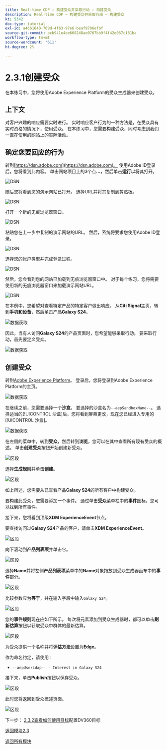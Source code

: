 ```yaml
---
title: Real-time CDP — 构建受众并采取行动 — 构建受众
description: Real-time CDP — 构建受众并采取行动 — 构建受众
kt: 5342
doc-type: tutorial
exl-id: a46b1640-769d-4fb3-97e6-beaf9706efbf
source-git-commit: acb941e4ee668248ae0767bb9f4f42e067c181ba
workflow-type: tm+mt
source-wordcount: '611'
ht-degree: 2%

---
```


# 2.3.1创建受众

在本练习中，您将使用Adobe Experience Platform的受众生成器来创建受众。

## 上下文

对客户兴趣的响应需要实时进行。 实时响应客户行为的一种方法是，在受众具有实时资格的情况下，使用受众。 在本练习中，您需要构建受众，同时考虑到我们一直在使用的网站上的实际活动。

## 确定您要回应的行为

转到[https://dsn.adobe.com](https://dsn.adobe.com)。 使用Adobe ID登录后，您将看到此内容。 单击网站项目上的3个点&#x200B;**...**，然后单击&#x200B;**运行**&#x200B;以将其打开。

![DSN](./../../datacollection/module1.1/images/web8.png)

随后您将看到您的演示网站已打开。 选择URL并将其复制到剪贴板。

![DSN](../../gettingstarted/gettingstarted/images/web3.png)

打开一个新的无痕浏览器窗口。

![DSN](../../gettingstarted/gettingstarted/images/web4.png)

粘贴您在上一步中复制的演示网站的URL。 然后，系统将要求您使用Adobe ID登录。

![DSN](../../gettingstarted/gettingstarted/images/web5.png)

选择您的帐户类型并完成登录过程。

![DSN](../../gettingstarted/gettingstarted/images/web6.png)

然后，您会看到您的网站已加载到无痕浏览器窗口中。 对于每个练习，您将需要使用新的无痕浏览器窗口来加载演示网站URL。

![DSN](../../gettingstarted/gettingstarted/images/web7.png)

在本例中，您希望对查看特定产品的特定客户做出响应。
从&#x200B;**Citi Signal**&#x200B;主页，转到&#x200B;**手机和设备**，然后单击产品&#x200B;**Galaxy S24**。

![数据获取](./images/homegalaxy.png)

因此，当有人访问&#x200B;**Galaxy S24**&#x200B;的产品页面时，您希望能够采取行动。 要采取行动，首先要定义受众。

![数据获取](./images/homegalaxy1.png)

## 创建受众

转到[Adobe Experience Platform](https://experience.adobe.com/platform)。 登录后，您将登录到Adobe Experience Platform的主页。

![数据获取](./../../../modules/datacollection/module1.2/images/home.png)

在继续之前，您需要选择一个&#x200B;**沙盒**。 要选择的沙盒名为``--aepSandboxName--``。 选择适当的[!UICONTROL 沙盒]后，您将看到屏幕更改，现在您已经进入专用的[!UICONTROL 沙盒]。

![数据获取](./../../../modules/datacollection/module1.2/images/sb1.png)

在左侧的菜单中，转到&#x200B;**受众**，然后转到&#x200B;**浏览**，您可以在其中查看所有现有受众的概述。 单击&#x200B;**创建受众**&#x200B;按钮开始创建新受众。

![区段](./images/menuseg.png)

选择&#x200B;**生成规则**&#x200B;并单击&#x200B;**创建**。

![区段](./images/menuseg1.png)

如上所述，您需要从已查看产品&#x200B;**Galaxy S24**&#x200B;的所有客户中构建受众。

要构建此受众，您需要添加一个事件。 通过单击&#x200B;**受众**&#x200B;菜单栏中的&#x200B;**事件**&#x200B;图标，您可以找到所有事件。

接下来，您将看到顶级&#x200B;**XDM ExperienceEvent**&#x200B;节点。

要查找访问过&#x200B;**Galaxy S24**&#x200B;产品的客户，请单击&#x200B;**XDM ExperienceEvent**。

![区段](./images/findee.png)

向下滚动到&#x200B;**产品列表项**&#x200B;并单击它。

![区段](./images/see.png)

选择&#x200B;**Name**&#x200B;并将左侧&#x200B;**产品列表项**&#x200B;菜单中的&#x200B;**Name**&#x200B;对象拖放到受众生成器画布中的&#x200B;**事件**&#x200B;部分。

![区段](./images/eewebpdtlname1.png)

比较参数应为&#x200B;**等于**，并在输入字段中输入`Galaxy S24`。

![区段](./images/pv.png)

您的&#x200B;**事件规则**&#x200B;现在应如下所示。 每次将元素添加到受众生成器时，都可以单击&#x200B;**刷新估算**&#x200B;按钮以获取受众中群体的最新估算。

![区段](./images/ldap4.png)

为受众提供一个名称并将&#x200B;**评估方法**&#x200B;设置为&#x200B;**Edge**。

作为命名约定，请使用：

- `--aepUserLdap-- - Interest in Galaxy S24`

接下来，单击&#x200B;**Publish**&#x200B;按钮以保存受众。

![区段](./images/segmentname.png)

此时您将返回到受众概述页面。

![区段](./images/savedsegment.png)

下一步： [2.3.2查看如何使用目标](./ex2.md)配置DV360目标

[返回模块2.3](./real-time-cdp-build-a-segment-take-action.md)

[返回所有模块](../../../overview.md)
